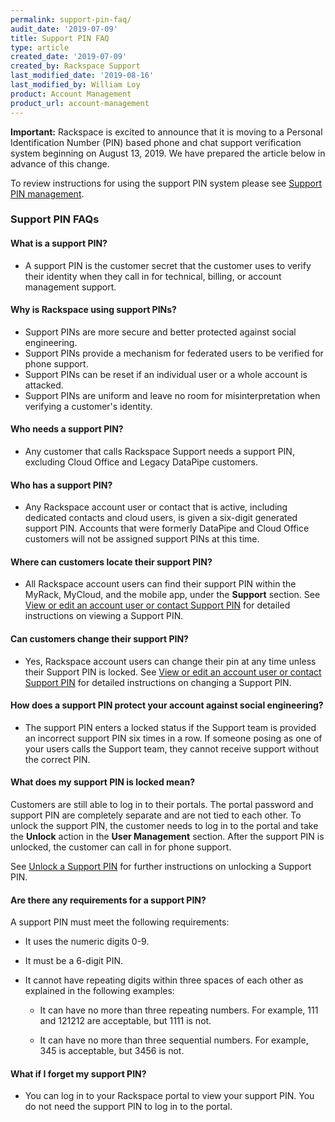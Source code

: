 ```yaml
---
permalink: support-pin-faq/
audit_date: '2019-07-09'
title: Support PIN FAQ
type: article
created_date: '2019-07-09'
created_by: Rackspace Support
last_modified_date: '2019-08-16'
last_modified_by: William Loy
product: Account Management
product_url: account-management
---
```


**Important:** Rackspace is excited to announce that it is moving to a Personal Identification Number (PIN) based phone and chat support verification system beginning on August 13, 2019. We have prepared the article below in advance of this change.

To review instructions for using the support PIN system please see [Support PIN management](/how-to/support-pin-management).


### Support PIN FAQs

#### What is a support PIN?

- A support PIN is the customer secret that the customer uses to verify their identity when they call in for technical, billing, or account management support.

#### Why is Rackspace using support PINs?

- Support PINs are more secure and better protected against social engineering.
- Support PINs provide a mechanism for federated users to be verified for phone support.
- Support PINs can be reset if an individual user or a whole account is attacked.
- Support PINs are uniform and leave no room for misinterpretation when verifying a customer's identity.

#### Who needs a support PIN?

- Any customer that calls Rackspace Support needs a support PIN, excluding Cloud Office and Legacy DataPipe customers.

#### Who has a support PIN?

- Any Rackspace account user or contact that is active, including dedicated contacts and cloud users, is given a six-digit generated support PIN. Accounts that were formerly DataPipe and Cloud Office customers will not be assigned support PINs at this time.

#### Where can customers locate their support PIN?

- All Rackspace account users can find their support PIN within the MyRack, MyCloud, and the mobile app, under the **Support** section. See [View or edit an account user or contact Support PIN](/how-to/support-pin-management/#view-or-edit-an-account-user-or-contact-support-pin) for detailed instructions on viewing a Support PIN.

#### Can customers change their support PIN?

- Yes, Rackspace account users can change their pin at any time unless their Support PIN is locked. See [View or edit an account user or contact Support PIN](/how-to/support-pin-management/#view-or-edit-an-account-user-or-contact-support-pin) for detailed instructions on changing a Support PIN.

#### How does a support PIN protect your account against social engineering?

- The support PIN enters a locked status if the Support team is provided an incorrect support PIN six times in a row. If someone posing as one of your users calls the Support team, they cannot receive support without the correct PIN.

#### What does my support PIN is locked mean?
Customers are still able to log in to their portals. The portal password and support PIN are completely separate and are not tied to each other. To unlock the support PIN, the customer needs to log in to the portal and take the **Unlock** action in the **User Management** section. After the support PIN is unlocked, the customer can call in for phone support.

See [Unlock a Support PIN](/how-to/support-pin-management/#unlock-a-support-pin) for further instructions on unlocking a Support PIN.

#### Are there any requirements for a support PIN?

A support PIN must meet the following requirements:

- It uses the numeric digits 0-9.	 

- It must be a 6-digit PIN.

- It cannot have repeating digits within three spaces of each other as explained in the following examples:	 

  - It can have no more than three repeating numbers. For example, 111 and 121212 are acceptable, but 1111 is not.

  - It can have no more than three sequential numbers. For example, 345 is acceptable, but 3456 is not.

#### What if I forget my support PIN?

 - You can log in to your Rackspace portal to view your support PIN. You do not need the support PIN to log in to the portal.
